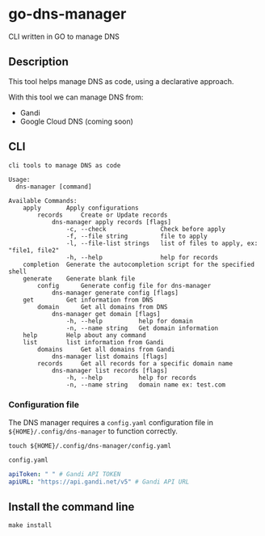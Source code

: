 # go-dns-manager
CLI written in GO to manage DNS

## Description

This tool helps manage DNS as code, using a declarative approach.

With this tool we can manage DNS from:  
- Gandi
- Google Cloud DNS (coming soon)

## CLI

```plaintext
cli tools to manage DNS as code

Usage:
  dns-manager [command]

Available Commands:
    apply       Apply configurations
        records     Create or Update records
            dns-manager apply records [flags]
                -c, --check               Check before apply
                -f, --file string         file to apply
                -l, --file-list strings   list of files to apply, ex: "file1, file2"
                -h, --help                help for records
    completion  Generate the autocompletion script for the specified shell
    generate    Generate blank file
        config      Generate config file for dns-manager
            dns-manager generate config [flags]
    get         Get information from DNS
        domain      Get all domains from DNS
            dns-manager get domain [flags]
                -h, --help          help for domain
                -n, --name string   Get domain information
    help        Help about any command
    list        list information from Gandi
        domains     Get all domains from Gandi
            dns-manager list domains [flags]
        records     Get all records for a specific domain name
            dns-manager list records [flags]
                -h, --help          help for records
                -n, --name string   domain name ex: test.com
```

### Configuration file

The DNS manager requires a `config.yaml` configuration file in `${HOME}/.config/dns-manager` to function correctly.

```shell
touch ${HOME}/.config/dns-manager/config.yaml
```

`config.yaml`

```yaml
apiToken: " " # Gandi API TOKEN
apiURL: "https://api.gandi.net/v5" # Gandi API URL 
```

## Install the command line

```shell
make install
```

